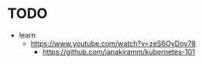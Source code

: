 # TODO
- learn
    - https://www.youtube.com/watch?v=zeS6OyDoy78
        - https://github.com/janakiramm/kubernetes-101
